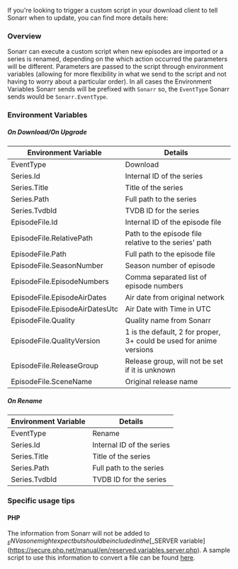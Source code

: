 If you're looking to trigger a custom script in your download client to tell Sonarr when to update, you can find more details here: 

### Overview ###

Sonarr can execute a custom script when new episodes are imported or a series is renamed, depending on the which action occurred the parameters will be different. Parameters are passed to the script through environment variables (allowing for more flexibility in what we send to the script and not having to worry about a particular order). In all cases the Environment Variables Sonarr sends will be prefixed with `Sonarr` so, the `EventType` Sonarr sends would be `Sonarr.EventType`.

### Environment Variables ###

##### On Download/On Upgrade #####

| Environment Variable | Details |
|---|---|
| EventType | Download |
| Series.Id | Internal ID of the series |
| Series.Title | Title of the series |
| Series.Path | Full path to the series |
| Series.TvdbId | TVDB ID for the series |
| EpisodeFile.Id | Internal ID of the episode file |
| EpisodeFile.RelativePath | Path to the episode file relative to the series' path |
| EpisodeFile.Path | Full path to the episode file |
| EpisodeFile.SeasonNumber | Season number of episode |
| EpisodeFile.EpisodeNumbers | Comma separated list of episode numbers |
| EpisodeFile.EpisodeAirDates | Air date from original network |
| EpisodeFile.EpisodeAirDatesUtc | Air Date with Time in UTC |
| EpisodeFile.Quality | Quality name from Sonarr |
| EpisodeFile.QualityVersion | 1 is the default, 2 for proper, 3+ could be used for anime versions |
| EpisodeFile.ReleaseGroup | Release group, will not be set if it is unknown |
| EpisodeFile.SceneName | Original release name |

##### On Rename #####

| Environment Variable | Details |
|---|---|
| EventType | Rename |
| Series.Id | Internal ID of the series |
| Series.Title | Title of the series |
| Series.Path | Full path to the series |
| Series.TvdbId | TVDB ID for the series |

### Specific usage tips ###
#### PHP ####
The information from Sonarr will not be added to $_ENV as one might expect but should be included in the [$_SERVER variable](https://secure.php.net/manual/en/reserved.variables.server.php). A sample script to use this information to convert a file can be found [here](https://gist.github.com/karbowiak/7fb38d346e368edc9d1a).